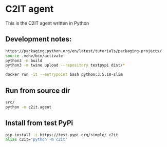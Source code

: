 # C2IT agent
This is the C2IT agent written in Python


## Development notes:

```bash
https://packaging.python.org/en/latest/tutorials/packaging-projects/
source .venv/bin/activate
python3 -m build
python3 -m twine upload --repository testpypi dist/*

docker run -it --entrypoint bash python:3.5.10-slim
```

## Run from source dir
```bash
src/
python -m c2it.agent
```
## Install from test PyPi
```bash
pip install -i https://test.pypi.org/simple/ c2it
alias c2it="python -m c2it"
```
